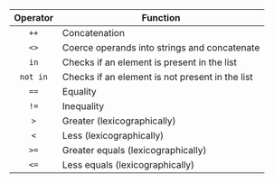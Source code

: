 
| Operator | Function |
| :-: | --- |
| `++` | Concatenation |
| `<>` | Coerce operands into strings and concatenate |
| `in` | Checks if an element is present in the list |
| `not in` | Checks if an element is not present in the list |
| `==` | Equality |
| `!=` | Inequality |
| `>` | Greater (lexicographically) |
| `<` | Less (lexicographically) |
| `>=` | Greater equals (lexicographically) |
| `<=` | Less equals (lexicographically) |
